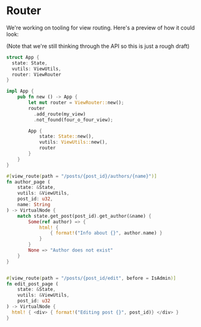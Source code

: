 # Router

We're working on tooling for view routing. Here's a preview of how it could look:

(Note that we're still thinking through the API so this is just a rough draft)

```rust
struct App {
  state: State,
  vutils: ViewUtils,
  router: ViewRouter
}

impl App {
    pub fn new () -> App {
        let mut router = ViewRouter::new();
        router
          .add_route(my_view)
          .not_found(four_o_four_view);

        App {
            state: State::new(),
            vutils: ViewUtils::new(),
            router
        }
    }
}

#[view_route(path = "/posts/{post_id}/authors/{name}")]
fn author_page (
    state: &State,
    vutils: &ViewUtils,
    post_id: u32,
    name: String
) -> VirtualNode {
    match state.get_post(post_id).get_author(&name) {
        Some(ref author) => {
            html! {
                { format!("Info about {}", author.name) }
            }
        }
        None => "Author does not exist"
    }
}


#[view_route(path = "/posts/{post_id/edit", before = IsAdmin)]
fn edit_post_page (
    state: &State,
    vutils: &ViewUtils,
    post_id: u32
) -> VirtualNode {
  html! { <div> { format!("Editing post {}", post_id)} </div> }
}
```
